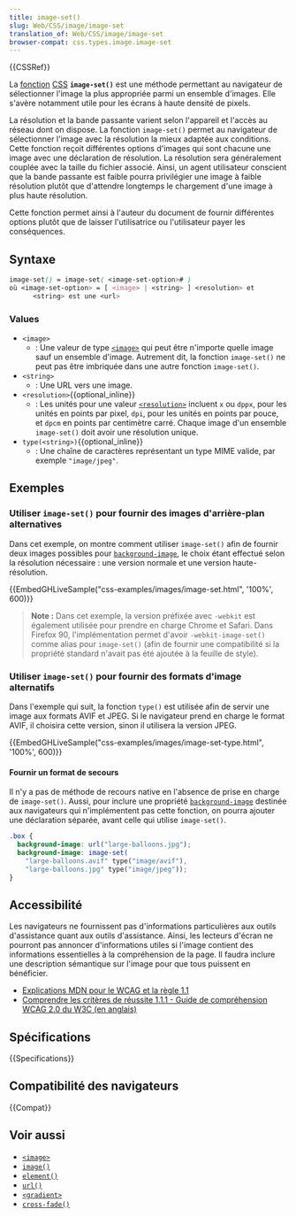 ```yaml
---
title: image-set()
slug: Web/CSS/image/image-set
translation_of: Web/CSS/image/image-set
browser-compat: css.types.image.image-set
---
```

{{CSSRef}}

La [fonction](/fr/docs/Web/CSS/CSS_Functions) [CSS](/fr/docs/Web/CSS) **`image-set()`** est une méthode permettant au navigateur de sélectionner l'image la plus appropriée parmi un ensemble d'images. Elle s'avère notamment utile pour les écrans à haute densité de pixels.

La résolution et la bande passante varient selon l'appareil et l'accès au réseau dont on dispose. La fonction `image-set()` permet au navigateur de sélectionner l'image avec la résolution la mieux adaptée aux conditions. Cette fonction reçoit différentes options d'images qui sont chacune une image avec une déclaration de résolution. La résolution sera généralement couplée avec la taille du fichier associé. Ainsi, un agent utilisateur conscient que la bande passante est faible pourra privilégier une image à faible résolution plutôt que d'attendre longtemps le chargement d'une image à plus haute résolution.

Cette fonction permet ainsi à l'auteur du document de fournir différentes options plutôt que de laisser l'utilisatrice ou l'utilisateur payer les conséquences.

## Syntaxe

```css
image-set() = image-set( <image-set-option># )
où <image-set-option> = [ <image> | <string> ] <resolution> et
      <string> est une <url>
```

### Values

- `<image>`
  - : Une valeur de type [`<image>`](/fr/docs/Web/CSS/image) qui peut être n'importe quelle image sauf un ensemble d'image. Autrement dit, la fonction `image-set()` ne peut pas être imbriquée dans une autre fonction `image-set()`.
- `<string>`
  - : Une URL vers une image.
- `<resolution>`{{optional_inline}}
  - : Les unités pour une valeur [`<resolution>`](/fr/docs/Web/CSS/resolution) incluent `x` ou `dppx`, pour les unités en points par pixel, `dpi`, pour les unités en points par pouce, et `dpcm` en points par centimètre carré. Chaque image d'un ensemble `image-set()` doit avoir une résolution unique.
- `type(<string>)`{{optional_inline}}
  - : Une chaîne de caractères représentant un type MIME valide, par exemple `"image/jpeg"`.

## Exemples

### Utiliser `image-set()` pour fournir des images d'arrière-plan alternatives

Dans cet exemple, on montre comment utiliser `image-set()` afin de fournir deux images possibles pour [`background-image`](/fr/docs/Web/CSS/background-image), le choix étant effectué selon la résolution nécessaire&nbsp;: une version normale et une version haute-résolution.

{{EmbedGHLiveSample("css-examples/images/image-set.html", '100%', 600)}}

> **Note :** Dans cet exemple, la version préfixée avec `-webkit` est également utilisée pour prendre en charge Chrome et Safari. Dans Firefox 90, l'implémentation permet d'avoir `-webkit-image-set()` comme alias pour `image-set()` (afin de fournir une compatibilité si la propriété standard n'avait pas été ajoutée à la feuille de style).

### Utiliser `image-set()` pour fournir des formats d'image alternatifs

Dans l'exemple qui suit, la fonction `type()` est utilisée afin de servir une image aux formats AVIF et JPEG. Si le navigateur prend en charge le format AVIF, il choisira cette version, sinon il utilisera la version JPEG.

{{EmbedGHLiveSample("css-examples/images/image-set-type.html", '100%', 600)}}

#### Fournir un format de secours

Il n'y a pas de méthode de recours native en l'absence de prise en charge de `image-set()`. Aussi, pour inclure une propriété [`background-image`](/fr/docs/Web/CSS/background-image) destinée aux navigateurs qui n'implémentent pas cette fonction, on pourra ajouter une déclaration séparée, avant celle qui utilise `image-set()`.

```css
.box {
  background-image: url("large-balloons.jpg");
  background-image: image-set(
    "large-balloons.avif" type("image/avif"),
    "large-balloons.jpg" type("image/jpeg"));
}
```

## Accessibilité

Les navigateurs ne fournissent pas d'informations particulières aux outils d'assistance quant aux outils d'assistance. Ainsi, les lecteurs d'écran ne pourront pas annoncer d'informations utiles si l'image contient des informations essentielles à la compréhension de la page. Il faudra inclure une description sémantique sur l'image pour que tous puissent en bénéficier.

- [Explications MDN pour le WCAG et la règle 1.1](/fr/docs/Web/Accessibility/Understanding_WCAG/Perceivable#guideline_1.1_%e2%80%94_providing_text_alternatives_for_non-text_content)
- [Comprendre les critères de réussite 1.1.1 - Guide de compréhension WCAG 2.0 du W3C (en anglais)](https://www.w3.org/TR/2016/NOTE-UNDERSTANDING-WCAG20-20161007/text-equiv-all.html)

## Spécifications

{{Specifications}}

## Compatibilité des navigateurs

{{Compat}}

## Voir aussi

- [`<image>`](/fr/docs/Web/CSS/image)
- [`image()`](/fr/docs/Web/CSS/image/image)
- [`element()`](/fr/docs/Web/CSS/element)
- [`url()`](/fr/docs/Web/CSS/url)
- [`<gradient>`](/fr/docs/Web/CSS/gradient)
- [`cross-fade()`](/fr/docs/Web/CSS/cross-fade)
